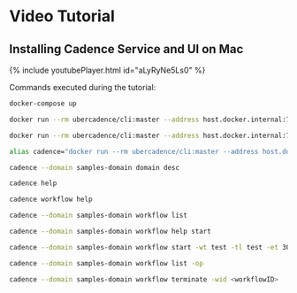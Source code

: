 # Video Tutorial

## Installing Cadence Service and UI on Mac

{% include youtubePlayer.html id="aLyRyNe5Ls0" %}

Commands executed during the tutorial:

```bash
docker-compose up

docker run --rm ubercadence/cli:master --address host.docker.internal:7933 --domain samples-domain domain register

docker run --rm ubercadence/cli:master --address host.docker.internal:7933 --domain samples-domain domain describe

alias cadence="docker run --rm ubercadence/cli:master --address host.docker.internal:7933"

cadence --domain samples-domain domain desc

cadence help

cadence workflow help

cadence --domain samples-domain workflow list

cadence --domain samples-domain workflow help start

cadence --domain samples-domain workflow start -wt test -tl test -et 300

cadence --domain samples-domain workflow list -op

cadence --domain samples-domain workflow terminate -wid <workflowID>

```
